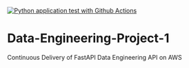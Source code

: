 [![Python application test with Github Actions](https://github.com/HarTigran/Data-Engineering-Project-1/actions/workflows/main.yml/badge.svg)](https://github.com/HarTigran/Data-Engineering-Project-1/actions/workflows/main.yml)

# Data-Engineering-Project-1
Continuous Delivery of FastAPI Data Engineering API on AWS
